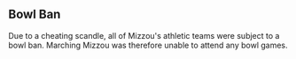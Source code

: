 ## Bowl Ban

Due to a cheating scandle, all of Mizzou's athletic teams were subject to a bowl ban. Marching Mizzou was therefore unable to attend any bowl games.
